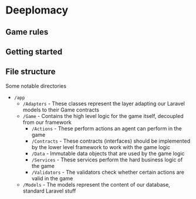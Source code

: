 # Deeplomacy

## Game rules

## Getting started

## File structure

Some notable  directories

- `/app`
    - `/Adapters` - These classes represent the layer adapting our Laravel models to their Game contracts
    - `/Game` - Contains the high level logic for the game itself, decoupled from our framework
        - `/Actions` - These perform actions an agent can perform in the game
        - `/Contracts` - These contracts (interfaces) should be implemented by the lower level framework to work with the game logic
        - `/Data` - Immutable data objects that are used by the game logic
        - `/Services` - These services perform the hard business logic of the game
        - `/Validators` - The validators check whether certain actions are valid in the game
    - `/Models` - The models represent the content of our database, standard Laravel stuff
